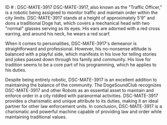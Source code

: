 ID # : DSC-MATE-3917
DSC-MATE-3917, also known as the "Traffic Officer," is a robotic being assigned to monitor traffic and maintain order within the city limits. DSC-MATE-3917 stands at a height of approximately 5'9" and dons a traditional Doge hat, which covers a mechanical head with two "normal" glasses serving as its eyes. His ears are adorned with a red cross earring, and around his neck, he wears a red scarf. 

When it comes to personalities, DSC-MATE-3917's demeanor is straightforward and professional. However, his no-nonsense attitude is balanced with a playful side, which manifests in his love for telling stories and jokes passed down through his family and community. His love for tradition seems to be a core part of his programming, which he applies to his duties.

Despite being entirely robotic, DSC-MATE-3917 is an excellent addition to maintaining the balance of the community. The DogeSoundClub recognizes DSC-MATE-3917 and other Robots as an essential asset to maintain and enforce order in a city riddled with paranormal activities. DSC-MATE-3917 provides a charismatic and unique attribute to its duties, making it an ideal partner for other law enforcement units. In conclusion, DSC-MATE-3917 is a charismatic and powerful machine capable of providing law and order while maintaining traditional values.